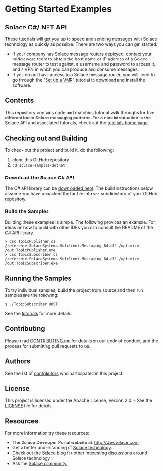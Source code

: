 # Getting Started Examples
## Solace C#/.NET API

These tutorials will get you up to speed and sending messages with Solace technology as quickly as possible. There are two ways you can get started:

- If your company has Solace message routers deployed, contact your middleware team to obtain the host name or IP address of a Solace message router to test against, a username and password to access it, and a VPN in which you can produce and consume messages.
- If you do not have access to a Solace message router, you will need to go through the “[Set up a VMR](http://docs.solace.com/Solace-VMR-Set-Up/Setting-Up-VMRs.htm)” tutorial to download and install the software.

## Contents

This repository contains code and matching tutorial walk throughs for five different basic Solace messaging patterns. For a nice introduction to the Solace API and associated tutorials, check out the [tutorials home page](https://solacesamples.github.io/solace-samples-dotnet/).

## Checking out and Building

To check out the project and build it, do the following:

  1. clone this GitHub repository
  1. `cd solace-samples-dotnet`
 
### Download the Solace C# API

The C# API library can be [downloaded here](http://dev.solace.com/downloads/). The build instructions below assume you have unpacked the tar file into `src` subdirectory of your GitHub repository. 

### Build the Samples

Building these examples is simple. The following provides an example. For ideas on how to build with other IDEs you can consult the README of the C# API library.

```
> csc TopicPublisher.cs /reference:SolaceSystems.Solclient.Messaging_64.dll /optimize /out:TopicPublisher.exe
> csc TopicSubscriber.cs /reference:SolaceSystems.Solclient.Messaging_64.dll /optimize /out:TopicSubscriber.exe
```

## Running the Samples

To try individual samples, build the project from source and then run samples like the following:

```
$ ./TopicSubscriber HOST

```

See the [tutorials](https://solacesamples.github.io/solace-samples-dotnet/) for more details.

## Contributing

Please read [CONTRIBUTING.md](CONTRIBUTING.md) for details on our code of conduct, and the process for submitting pull requests to us.

## Authors

See the list of [contributors](https://github.com/SolaceSamples/solace-samples-dotnet/contributors) who participated in this project.

## License

This project is licensed under the Apache License, Version 2.0. - See the [LICENSE](LICENSE) file for details.

## Resources

For more information try these resources:

- The Solace Developer Portal website at: http://dev.solace.com
- Get a better understanding of [Solace technology](http://dev.solace.com/tech/).
- Check out the [Solace blog](http://dev.solace.com/blog/) for other interesting discussions around Solace technology
- Ask the [Solace community.](http://dev.solace.com/community/)

